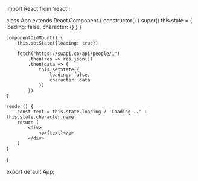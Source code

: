 import React from 'react';

class App extends React.Component {
    constructor() {
        super()
        this.state = {
            loading: false,
            character: {}
        }
    }

    componentDidMount() {
        this.setState({loading: true})

        fetch("https://swapi.co/api/people/1")
            .then(res => res.json())
            .then(data => {
                this.setState({
                    loading: false,
                    character: data
                })
            })
    }

    render() {
        const text = this.state.loading ? 'Loading...' : this.state.character.name
        return (
            <div>
                <p>{text}</p>
            </div>
        )
    }
}

export default App;